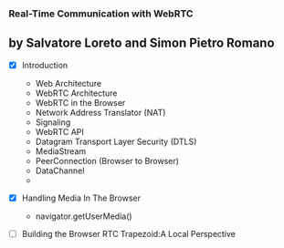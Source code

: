 ### Real-Time Communication with WebRTC

## by Salvatore Loreto and Simon Pietro Romano

- [x] Introduction

  - Web Architecture
  - WebRTC Architecture
  - WebRTC in the Browser
  - Network Address Translator (NAT)
  - Signaling
  - WebRTC API
  - Datagram Transport Layer Security (DTLS)
  - MediaStream
  - PeerConnection (Browser to Browser)
  - DataChannel
  -

- [x] Handling Media In The Browser
  - navigator.getUserMedia()
- [ ] Building the Browser RTC Trapezoid:A Local Perspective
